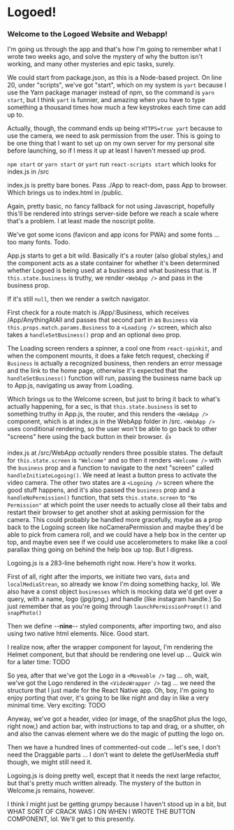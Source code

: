 # Logoed!

### Welcome to the Logoed Website and Webapp!

I'm going us through the app and that's how I'm going to remember what I wrote two weeks ago, and solve the mystery of why the button isn't working, and many other mysteries and epic tasks, surely.

We could start from package.json, as this is a Node-based project. On line 20, under "scripts", we've got "start", which on my system is `yart` because I use the Yarn package manager instead of npm, so the command is `yarn start`, but I think `yart` is funnier, and amazing when you have to type something a thousand times how much a few keystrokes each time can add up to.

Actually, though, the command ends up being `HTTPS=true yart` because to use the camera, we need to ask permission from the user. This is going to be one thing that I want to set up on my own server for my personal site before launching, so if I mess it up at least I haven't messed up prod.

`npm start` or `yarn start` or `yart` run `react-scripts start` which looks for index.js in /src

index.js is pretty bare bones. Pass ./App to react-dom, pass App to browser. Which brings us to index.html in /public.

Again, pretty basic, no fancy fallback for not using Javascript, hopefully this'll be rendered into strings server-side before we reach a scale where that's a problem. I at least made the noscript polite.

We've got some icons (favicon and app icons for PWA) and some fonts ... too many fonts. Todo.

App.js starts to get a bit wild. Basically it's a router (also global styles,) and the component acts as a state container for whether it's been determined whether Logoed is being used at a business and what business that is. If `this.state.business` is truthy, we render `<WebApp />` and pass in the business prop.

If it's still `null`, then we render a switch navigator.

First check for a route match is /App/:Business, which receives /App/AnythingAtAll and passes that second part in as `Business` via `this.props.match.params.Business` to a `<Loading />` screen, which also takes a `handleSetBusiness()` prop and an optional `demo` prop.

The Loading screen renders a spinner, a cool one from `react-spinkit`, and when the component mounts, it does a fake fetch request, checking if `Business` is actually a recognized business, then renders an error message and the link to the home page, otherwise it's expected that the `handleSetBusiness()` function will run, passing the business name back up to App.js, navigating us away from Loading.

Which brings us to the Welcome screen, but just to bring it back to what's actually happening, for a sec, is that `this.state.business` is set to something truthy in App.js, the router, and this renders the `<WebApp />` component, which is at index.js in the WebApp folder in /src. `<WebApp />` uses conditional rendering, so the user won't be able to go back to other "screens" here using the back button in their browser. 👍

index.js at /src/WebApp _actually_ renders three possible states. The default for `this.state.screen` is `"Welcome"` and so then it renders `<Welcome />` with the `business` prop and a function to navigate to the next "screen" called `handleInitiateLogoing()`. We need at least a button press to activate the video camera. The other two states are a `<Logoing />` screen where the good stuff happens, and it's also passed the `business` prop and a `handleNoPermission()` function, that sets `this.state.screen` to `"No Permission"` at which point the user needs to actually close all their tabs and restart their browser to get another shot at asking permission for the camera. This could probably be handled more gracefully, maybe as a prop back to the Logoing screen like noCameraPermission and maybe they'd be able to pick from camera roll, and we could have a help box in the center up top, and maybe even see if we could use accelerometers to make like a cool parallax thing going on behind the help box up top. But I digress.

Logoing.js is a 283-line behemoth right now. Here's how it works.

First of all, right after the imports, we initiate two vars, `data` and `localMediaStrean`, so already we know I'm doing something hacky, lol. We also have a const object `businesses` which is mocking data we'd get over a query, with a name, logo (jpg/png,) and handle (like instagram handle.) So just remember that as you're going through `launchPermissionPrompt()` and `snapPhoto()`

Then we define --**nine**-- styled components, after importing two, and also using two native html elements. Nice. Good start.

I realize now, after the wrapper component for layout, I'm rendering the Helmet component, but that should be rendering one level up ... Quick win for a later time: TODO

So yea, after that we've got the Logo in a `<Moveable />` tag ... oh, wait, we've got the Logo rendered in the `<VideoWrapper />` tag ... we need the structure that I just made for the React Native app. Oh, boy, I'm going to enjoy porting that over, it's going to be like night and day in like a very minimal time. Very exciting: TODO

Anyway, we've got a header, video (or image, of the snapShot plus the logo, right now,) and action bar, with instructions to tap and drag, or a shutter, oh and also the canvas element where we do the magic of putting the logo on.

Then we have a hundred lines of commented-out code ... let's see, I don't need the Draggable parts ... I don't want to delete the getUserMedia stuff though, we might still need it.

Logoing.js is doing pretty well, except that it needs the next large refactor, but that's pretty much written already. The mystery of the button in Welcome.js remains, however.

I think I might just be getting grumpy because I haven't stood up in a bit, but WHAT SORT OF CRACK WAS I ON WHEN I WROTE THE BUTTON COMPONENT, lol. We'll get to this presently.
